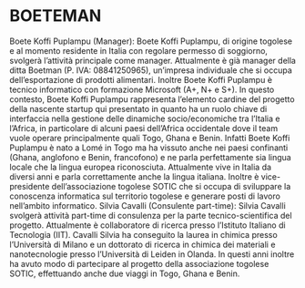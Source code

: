 # BOETEMAN
Boete Koffi Puplampu (Manager): Boete Koffi Puplampu, di origine togolese e al momento residente in Italia con regolare permesso di soggiorno, svolgerà l’attività principale come manager. Attualmente è già manager della ditta Boetman (P. IVA: 08841250965), un’impresa individuale che si occupa dell’esportazione di prodotti alimentari. Inoltre Boete Koffi Puplampu è tecnico informatico con formazione Microsoft (A+, N+ e S+). In questo contesto, Boete Koffi Puplampu rappresenta l’elemento cardine del progetto della nascente startup qui presentato in quanto ha un ruolo chiave di interfaccia nella gestione delle dinamiche socio/economiche tra l’Italia e l’Africa, in particolare di alcuni paesi dell’Africa occidentale dove il team vuole operare principalmente quali Togo, Ghana e Benin. Infatti Boete Koffi Puplampu è nato a Lomé in Togo ma ha vissuto anche nei paesi confinanti (Ghana, anglofono e Benin, francofono) e ne parla perfettamente sia lingua locale che la lingua europea riconosciuta. Attualmente vive in Italia da diversi anni e parla correttamente anche la lingua italiana. Inoltre è vice-presidente dell’associazione togolese SOTIC che si occupa di sviluppare la conoscenza informatica sul territorio togolese e generare posti di lavoro nell’ambito informatico. Silvia Cavalli (Consulente part-time): Silvia Cavalli svolgerà attività part-time di consulenza per la parte tecnico-scientifica del progetto. Attualmente è collaboratore di ricerca presso l’Istituto Italiano di Tecnologia (IIT). Cavalli Silvia ha conseguito la laurea in chimica presso l’Università di Milano e un dottorato di ricerca in chimica dei materiali e nanotecnologie presso l’Università di Leiden in Olanda. In questi anni inoltre ha avuto modo di partecipare al progetto della associazione togolese SOTIC, effettuando anche due viaggi in Togo, Ghana e Benin. 
